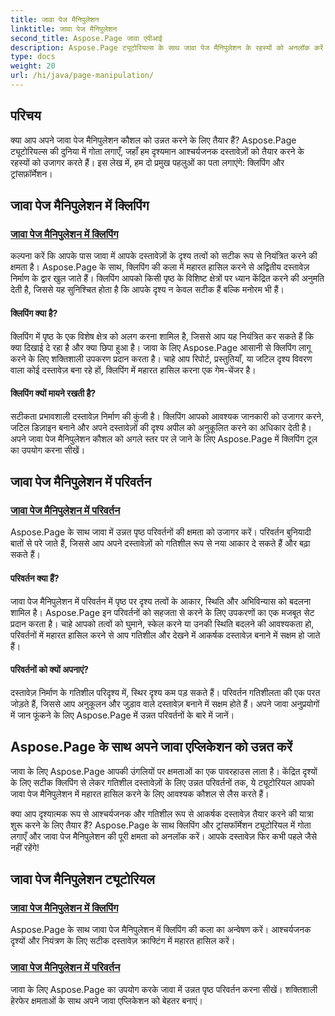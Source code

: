 ```yaml
---
title: जावा पेज मैनिपुलेशन
linktitle: जावा पेज मैनिपुलेशन
second_title: Aspose.Page जावा एपीआई
description: Aspose.Page ट्यूटोरियल्स के साथ जावा पेज मैनिपुलेशन के रहस्यों को अनलॉक करें। दृश्यात्मक रूप से आश्चर्यजनक दस्तावेज़ों को सहजता से तैयार करने के लिए क्लिपिंग और परिवर्तनों में गोता लगाएँ।
type: docs
weight: 20
url: /hi/java/page-manipulation/
---
```


## परिचय

क्या आप अपने जावा पेज मैनिपुलेशन कौशल को उन्नत करने के लिए तैयार हैं? Aspose.Page ट्यूटोरियल्स की दुनिया में गोता लगाएँ, जहाँ हम दृश्यमान आश्चर्यजनक दस्तावेज़ों को तैयार करने के रहस्यों को उजागर करते हैं। इस लेख में, हम दो प्रमुख पहलुओं का पता लगाएंगे: क्लिपिंग और ट्रांसफ़ॉर्मेशन।

## जावा पेज मैनिपुलेशन में क्लिपिंग

### [जावा पेज मैनिपुलेशन में क्लिपिंग](./clipping/)

कल्पना करें कि आपके पास जावा में आपके दस्तावेज़ों के दृश्य तत्वों को सटीक रूप से नियंत्रित करने की क्षमता है। Aspose.Page के साथ, क्लिपिंग की कला में महारत हासिल करने से अद्वितीय दस्तावेज़ निर्माण के द्वार खुल जाते हैं। क्लिपिंग आपको किसी पृष्ठ के विशिष्ट क्षेत्रों पर ध्यान केंद्रित करने की अनुमति देती है, जिससे यह सुनिश्चित होता है कि आपके दृश्य न केवल सटीक हैं बल्कि मनोरम भी हैं।

#### क्लिपिंग क्या है?

क्लिपिंग में पृष्ठ के एक विशेष क्षेत्र को अलग करना शामिल है, जिससे आप यह नियंत्रित कर सकते हैं कि क्या दिखाई दे रहा है और क्या छिपा हुआ है। जावा के लिए Aspose.Page आसानी से क्लिपिंग लागू करने के लिए शक्तिशाली उपकरण प्रदान करता है। चाहे आप रिपोर्ट, प्रस्तुतियाँ, या जटिल दृश्य विवरण वाला कोई दस्तावेज़ बना रहे हों, क्लिपिंग में महारत हासिल करना एक गेम-चेंजर है।

#### क्लिपिंग क्यों मायने रखती है?

सटीकता प्रभावशाली दस्तावेज़ निर्माण की कुंजी है। क्लिपिंग आपको आवश्यक जानकारी को उजागर करने, जटिल डिज़ाइन बनाने और अपने दस्तावेज़ों की दृश्य अपील को अनुकूलित करने का अधिकार देती है। अपने जावा पेज मैनिपुलेशन कौशल को अगले स्तर पर ले जाने के लिए Aspose.Page में क्लिपिंग टूल का उपयोग करना सीखें।

## जावा पेज मैनिपुलेशन में परिवर्तन

### [जावा पेज मैनिपुलेशन में परिवर्तन](./transformations/)

Aspose.Page के साथ जावा में उन्नत पृष्ठ परिवर्तनों की क्षमता को उजागर करें। परिवर्तन बुनियादी बातों से परे जाते हैं, जिससे आप अपने दस्तावेज़ों को गतिशील रूप से नया आकार दे सकते हैं और बढ़ा सकते हैं।

#### परिवर्तन क्या हैं?

जावा पेज मैनिपुलेशन में परिवर्तन में पृष्ठ पर दृश्य तत्वों के आकार, स्थिति और अभिविन्यास को बदलना शामिल है। Aspose.Page इन परिवर्तनों को सहजता से करने के लिए उपकरणों का एक मजबूत सेट प्रदान करता है। चाहे आपको तत्वों को घुमाने, स्केल करने या उनकी स्थिति बदलने की आवश्यकता हो, परिवर्तनों में महारत हासिल करने से आप गतिशील और देखने में आकर्षक दस्तावेज़ बनाने में सक्षम हो जाते हैं।

#### परिवर्तनों को क्यों अपनाएं?

दस्तावेज़ निर्माण के गतिशील परिदृश्य में, स्थिर दृश्य कम पड़ सकते हैं। परिवर्तन गतिशीलता की एक परत जोड़ते हैं, जिससे आप अनुकूलन और जुड़ाव वाले दस्तावेज़ बनाने में सक्षम होते हैं। अपने जावा अनुप्रयोगों में जान फूंकने के लिए Aspose.Page में उन्नत परिवर्तनों के बारे में जानें।

## Aspose.Page के साथ अपने जावा एप्लिकेशन को उन्नत करें

जावा के लिए Aspose.Page आपकी उंगलियों पर क्षमताओं का एक पावरहाउस लाता है। केंद्रित दृश्यों के लिए सटीक क्लिपिंग से लेकर गतिशील दस्तावेज़ों के लिए उन्नत परिवर्तनों तक, ये ट्यूटोरियल आपको जावा पेज मैनिपुलेशन में महारत हासिल करने के लिए आवश्यक कौशल से लैस करते हैं।

क्या आप दृश्यात्मक रूप से आश्चर्यजनक और गतिशील रूप से आकर्षक दस्तावेज़ तैयार करने की यात्रा शुरू करने के लिए तैयार हैं? Aspose.Page के साथ क्लिपिंग और ट्रांसफॉर्मेशन ट्यूटोरियल में गोता लगाएँ और जावा पेज मैनिपुलेशन की पूरी क्षमता को अनलॉक करें। आपके दस्तावेज़ फिर कभी पहले जैसे नहीं रहेंगे!
## जावा पेज मैनिपुलेशन ट्यूटोरियल
### [जावा पेज मैनिपुलेशन में क्लिपिंग](./clipping/)
Aspose.Page के साथ जावा पेज मैनिपुलेशन में क्लिपिंग की कला का अन्वेषण करें। आश्चर्यजनक दृश्यों और नियंत्रण के लिए सटीक दस्तावेज़ क्राफ्टिंग में महारत हासिल करें।
### [जावा पेज मैनिपुलेशन में परिवर्तन](./transformations/)
जावा के लिए Aspose.Page का उपयोग करके जावा में उन्नत पृष्ठ परिवर्तन करना सीखें। शक्तिशाली हेरफेर क्षमताओं के साथ अपने जावा एप्लिकेशन को बेहतर बनाएं।